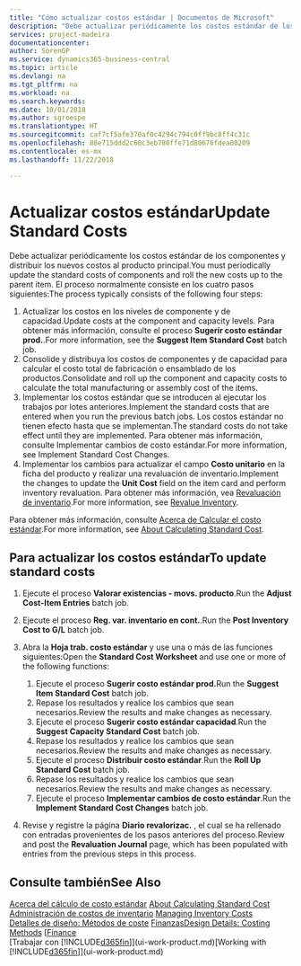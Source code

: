 ```yaml
---
title: "Cómo actualizar costos estándar | Documentos de Microsoft"
description: "Debe actualizar periódicamente los costos estándar de los componentes y distribuir los nuevos costos al producto principal."
services: project-madeira
documentationcenter: 
author: SorenGP
ms.service: dynamics365-business-central
ms.topic: article
ms.devlang: na
ms.tgt_pltfrm: na
ms.workload: na
ms.search.keywords: 
ms.date: 10/01/2018
ms.author: sgroespe
ms.translationtype: HT
ms.sourcegitcommit: caf7cf5afe370af0c4294c794c0ff9bc8ff4c31c
ms.openlocfilehash: 88e715ddd2c60c3eb780ffe71d80676fdea00209
ms.contentlocale: es-mx
ms.lasthandoff: 11/22/2018

---
```

# <a name="update-standard-costs"></a><span data-ttu-id="539bb-103">Actualizar costos estándar</span><span class="sxs-lookup"><span data-stu-id="539bb-103">Update Standard Costs</span></span>
<span data-ttu-id="539bb-104">Debe actualizar periódicamente los costos estándar de los componentes y distribuir los nuevos costos al producto principal.</span><span class="sxs-lookup"><span data-stu-id="539bb-104">You must periodically update the standard costs of components and roll the new costs up to the parent item.</span></span> <span data-ttu-id="539bb-105">El proceso normalmente consiste en los cuatro pasos siguientes:</span><span class="sxs-lookup"><span data-stu-id="539bb-105">The process typically consists of the following four steps:</span></span>  

1.  <span data-ttu-id="539bb-106">Actualizar los costos en los niveles de componente y de capacidad.</span><span class="sxs-lookup"><span data-stu-id="539bb-106">Update costs at the component and capacity levels.</span></span> <span data-ttu-id="539bb-107">Para obtener más información, consulte el proceso **Sugerir costo estándar prod.**.</span><span class="sxs-lookup"><span data-stu-id="539bb-107">For more information, see the **Suggest Item Standard Cost** batch job.</span></span>  
2.  <span data-ttu-id="539bb-108">Consolide y distribuya los costos de componentes y de capacidad para calcular el costo total de fabricación o ensamblado de los productos.</span><span class="sxs-lookup"><span data-stu-id="539bb-108">Consolidate and roll up the component and capacity costs to calculate the total manufacturing or assembly cost of the items.</span></span>  
3.  <span data-ttu-id="539bb-109">Implementar los costos estándar que se introducen al ejecutar los trabajos por lotes anteriores.</span><span class="sxs-lookup"><span data-stu-id="539bb-109">Implement the standard costs that are entered when you run the previous batch jobs.</span></span> <span data-ttu-id="539bb-110">Los costos estándar no tienen efecto hasta que se implementan.</span><span class="sxs-lookup"><span data-stu-id="539bb-110">The standard costs do not take effect until they are implemented.</span></span> <span data-ttu-id="539bb-111">Para obtener más información, consulte Implementar cambios de costo estándar.</span><span class="sxs-lookup"><span data-stu-id="539bb-111">For more information, see Implement Standard Cost Changes.</span></span>  
4.  <span data-ttu-id="539bb-112">Implementar los cambios para actualizar el campo **Costo unitario** en la ficha del producto y realizar una revaluación de inventario.</span><span class="sxs-lookup"><span data-stu-id="539bb-112">Implement the changes to update the **Unit Cost** field on the item card and perform inventory revaluation.</span></span> <span data-ttu-id="539bb-113">Para obtener más información, vea [Revaluación de inventario](inventory-how-revalue-inventory.md).</span><span class="sxs-lookup"><span data-stu-id="539bb-113">For more information, see [Revalue Inventory](inventory-how-revalue-inventory.md).</span></span>  

<span data-ttu-id="539bb-114">Para obtener más información, consulte [Acerca de Calcular el costo estándar](finance-about-calculating-standard-cost.md).</span><span class="sxs-lookup"><span data-stu-id="539bb-114">For more information, see [About Calculating Standard Cost](finance-about-calculating-standard-cost.md).</span></span>  
## <a name="to-update-standard-costs"></a><span data-ttu-id="539bb-115">Para actualizar los costos estándar</span><span class="sxs-lookup"><span data-stu-id="539bb-115">To update standard costs</span></span>  
1.  <span data-ttu-id="539bb-116">Ejecute el proceso **Valorar existencias - movs. producto**.</span><span class="sxs-lookup"><span data-stu-id="539bb-116">Run the **Adjust Cost-Item Entries** batch job.</span></span>  
2.  <span data-ttu-id="539bb-117">Ejecute el proceso **Reg. var. inventario en cont.**.</span><span class="sxs-lookup"><span data-stu-id="539bb-117">Run the **Post Inventory Cost to G/L** batch job.</span></span>  
3.  <span data-ttu-id="539bb-118">Abra la **Hoja trab. costo estándar** y use una o más de las funciones siguientes:</span><span class="sxs-lookup"><span data-stu-id="539bb-118">Open the **Standard Cost Worksheet** and use one or more of the following functions:</span></span>  

    1.  <span data-ttu-id="539bb-119">Ejecute el proceso **Sugerir costo estándar prod.**</span><span class="sxs-lookup"><span data-stu-id="539bb-119">Run the **Suggest Item Standard Cost** batch job.</span></span>  
    2.  <span data-ttu-id="539bb-120">Repase los resultados y realice los cambios que sean necesarios.</span><span class="sxs-lookup"><span data-stu-id="539bb-120">Review the results and make changes as necessary.</span></span>  
    3.  <span data-ttu-id="539bb-121">Ejecute el proceso **Sugerir costo estándar capacidad**.</span><span class="sxs-lookup"><span data-stu-id="539bb-121">Run the **Suggest Capacity Standard Cost** batch job.</span></span>  
    4.  <span data-ttu-id="539bb-122">Repase los resultados y realice los cambios que sean necesarios.</span><span class="sxs-lookup"><span data-stu-id="539bb-122">Review the results and make changes as necessary.</span></span>
    5. <span data-ttu-id="539bb-123">Ejecute el proceso **Distribuir costo estándar**.</span><span class="sxs-lookup"><span data-stu-id="539bb-123">Run the **Roll Up Standard Cost** batch job.</span></span>
    6.  <span data-ttu-id="539bb-124">Repase los resultados y realice los cambios que sean necesarios.</span><span class="sxs-lookup"><span data-stu-id="539bb-124">Review the results and make changes as necessary.</span></span>
    7.  <span data-ttu-id="539bb-125">Ejecute el proceso **Implementar cambios de costo estándar**.</span><span class="sxs-lookup"><span data-stu-id="539bb-125">Run the **Implement Standard Cost Changes** batch job.</span></span>  
4.  <span data-ttu-id="539bb-126">Revise y registre la página **Diario revalorizac.** , el cual se ha rellenado con entradas provenientes de los pasos anteriores del proceso.</span><span class="sxs-lookup"><span data-stu-id="539bb-126">Review and post the **Revaluation Journal** page, which has been populated with entries from the previous steps in this process.</span></span>  

## <a name="see-also"></a><span data-ttu-id="539bb-127">Consulte también</span><span class="sxs-lookup"><span data-stu-id="539bb-127">See Also</span></span>  
 <span data-ttu-id="539bb-128">[Acerca del cálculo de costo estándar](finance-about-calculating-standard-cost.md) </span><span class="sxs-lookup"><span data-stu-id="539bb-128">[About Calculating Standard Cost](finance-about-calculating-standard-cost.md) </span></span>  
 <span data-ttu-id="539bb-129">[Administración de costos de inventario](finance-manage-inventory-costs.md) </span><span class="sxs-lookup"><span data-stu-id="539bb-129">[Managing Inventory Costs](finance-manage-inventory-costs.md) </span></span>  
 <span data-ttu-id="539bb-130">[Detalles de diseño: Métodos de coste](design-details-costing-methods.md) [Finanzas](finance.md)</span><span class="sxs-lookup"><span data-stu-id="539bb-130">[Design Details: Costing Methods](design-details-costing-methods.md) [[Finance](finance.md)</span></span>  
 <span data-ttu-id="539bb-131">[Trabajar con [!INCLUDE[d365fin](includes/d365fin_md.md)]](ui-work-product.md)</span><span class="sxs-lookup"><span data-stu-id="539bb-131">[Working with [!INCLUDE[d365fin](includes/d365fin_md.md)]](ui-work-product.md)</span></span>  

